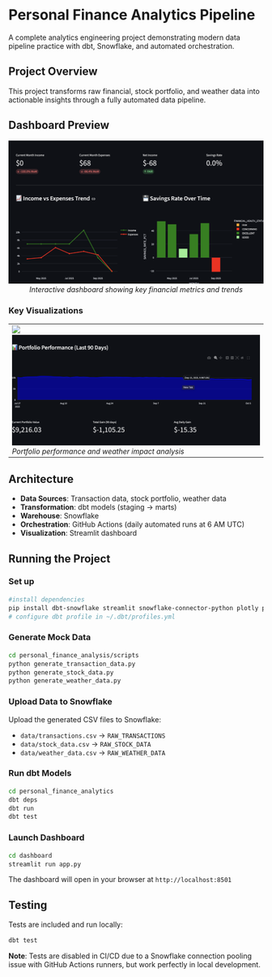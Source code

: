 # Personal Finance Analytics Pipeline
A complete analytics engineering project demonstrating modern data pipeline practice with dbt, Snowflake, and automated orchestration.

## Project Overview
This project transforms raw financial, stock portfolio, and weather data into actionable insights through a fully automated data pipeline.

## Dashboard Preview
<p align="center">
  <img src="../images/overview_metrics.png" alt="Dashboard Overview" width="800"/>
  <br/>
  <em>Interactive dashboard showing key financial metrics and trends</em>
</p>

### Key Visualizations

<table>
  <tr>
    <td width="50%">
    <img src="../images/spending_vs_expenses.png alt="Charts" width="100%/>
    <br/>
    <em>Income vs Expenses and Savings Rate Trends</em>
    </td>
   <td width="50%">
    <img src="../images/portfolio_performance.png" alt="Portfolio" width="100%"/>
    <br/>
    <em>Portfolio performance and weather impact analysis</em>
    </td>
  </tr>
</table>

## Architecture

- **Data Sources**: Transaction data, stock portfolio, weather data
- **Transformation**: dbt models (staging -> marts)
- **Warehouse**: Snowflake
- **Orchestration**: GitHub Actions (daily automated runs at 6 AM UTC)
- **Visualization**: Streamlit dashboard

## Running the Project

### Set up
```bash
#install dependencies
pip install dbt-snowflake streamlit snowflake-connector-python plotly python-dotenv
# configure dbt profile in ~/.dbt/profiles.yml
```

### Generate Mock Data
```bash
cd personal_finance_analysis/scripts
python generate_transaction_data.py
python generate_stock_data.py
python generate_weather_data.py
```

### Upload Data to Snowflake
Upload the generated CSV files to Snowflake:
- `data/transactions.csv` -> `RAW_TRANSACTIONS`
- `data/stock_data.csv` -> `RAW_STOCK_DATA`
- `data/weather_data.csv` -> `RAW_WEATHER_DATA`

### Run dbt Models
```bash
cd personal_finance_analytics
dbt deps
dbt run
dbt test
```

### Launch Dashboard
```bash
cd dashboard
streamlit run app.py
```

The dashboard will open in your browser at `http://localhost:8501`

## Testing
Tests are included and run locally:
```bash
dbt test
```

**Note**: Tests are disabled in CI/CD due to a Snowflake connection pooling issue with GitHub Actions runners, but work perfectly in local development.


